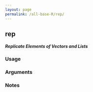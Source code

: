 ```yaml
---
layout: page
permalink: /all-base-R/rep/
---
```


## __rep__

#### _Replicate Elements of Vectors and Lists_

### Usage

### Arguments

### Notes
